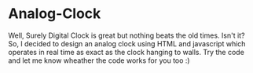 # Analog-Clock
Well, Surely Digital Clock is great but nothing beats the old times. Isn't it? So, I decided to design an analog clock using HTML and javascript which operates in real time as exact as the clock hanging to walls. Try the code and let me know wheather the code works for you too :)
